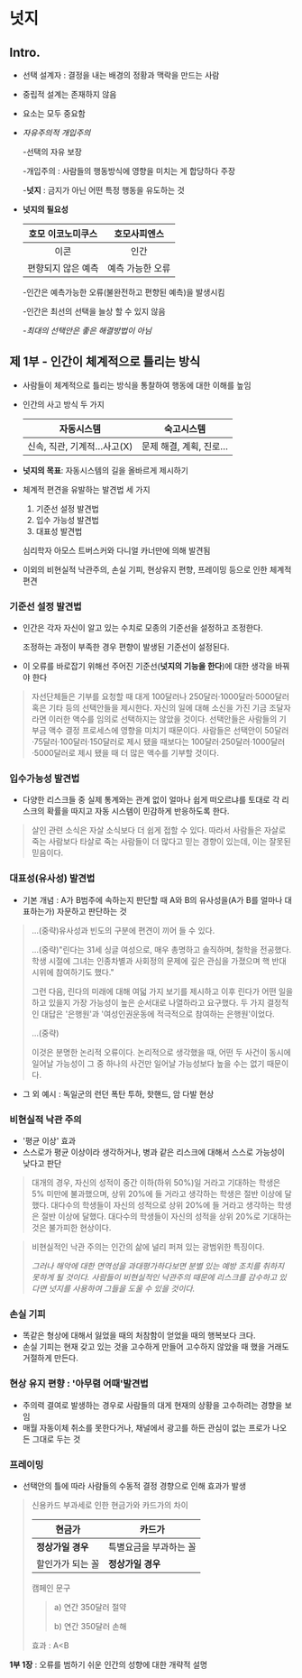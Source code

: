 # 넛지

## Intro.

- 선택 설계자 : 결정을 내는 배경의 정황과 맥락을 만드는 사람

- 중립적 설계는 존재하지 않음

- 요소는 모두 중요함

- *자유주의적 개입주의*

  -선택의 자유 보장

  -개입주의 : 사람들의 행동방식에 영향을 미치는 게 합당하다 주장

  -**넛지** : 금지가 아닌 어떤 특정 행동을 유도하는 것

- **넛지의 필요성**

  | 호모 이코노미쿠스  |   호모사피엔스   |
  | :----------------: | :--------------: |
  |        이콘        |       인간       |
  | 편향되지 않은 예측 | 예측 가능한 오류 |

  -인간은 예측가능한 오류(불완전하고 편향된 예측)을 발생시킴

  -인간은 최선의 선택을 늘상 할 수 있지 않음

  -<i>최대의 선택안은 좋은 해결방법이 아님</i>

  

## 제 1부 - 인간이 체계적으로 틀리는 방식

- 사람들이 체계적으로 틀리는 방식을 통찰하여 행동에 대한 이해를 높임

- 인간의 사고 방식 두 가지

  |         자동시스템         |       숙고시스템       |
  | :------------------------: | :--------------------: |
  | 신속, 직관, 기계적…사고(X) | 문제 해결, 계획, 진로… |

- **넛지의 목표**: 자동시스템의 길을 올바르게 제시하기

- 체계적 편견을 유발하는 발견법 세 가지

  1. 기준선 설정 발견법
  2. 입수 가능성 발견법
  3. 대표성 발견법

  심리학자 아모스 트버스커와 다니얼 카너만에 의해 발견됨

- 이외의 비현실적 낙관주의, 손실 기피, 현상유지 편향, 프레이밍 등으로 인한 체계적 편견

### 기준선 설정 발견법

- 인간은 각자 자신이 알고 있는 수치로 모종의 기준선을 설정하고 조정한다.

  조정하는 과정이 부족한 경우 편향이 발생된 기준선이 설정된다.

- 이 오류를 바로잡기 위해선 주어진 기준선(**넛지의 기능을 한다**)에 대한 생각을 바꿔야 한다

> 자선단체들은 기부를 요청할 때 대게 100달러나 250달러·1000달러·5000달러 혹은 기타 등의 선택안들을 제시한다. 자신의 일에 대해 소신을 가진 기금 조달자라면 이러한 액수를 임의로 선택하지는 않았을 것이다. 선택안들은 사람들의 기부금 액수 결정 프로세스에 영향을 미치기 때문이다. 사람들은 선택안이 50달러·75달러·100달러·150달러로 제시 됐을 때보다는 100달러·250달러·1000달러·5000달러로 제시 됐을 때 더 많은 액수를 기부할 것이다.

### 입수가능성 발견법

- 다양한 리스크들 중 실제 통계와는 관계 없이 얼마나 쉽게 떠오르냐를 토대로 각 리스크의 확률을 따지고 자동 시스템이 민감하게 반응하도록 한다.

> 살인 관련 소식은 자살 소식보다 더 쉽게 접할 수 있다. 따라서 사람들은 자살로 죽는 사람보다 타살로 죽는 사람들이 더 많다고 믿는 경향이 있는데, 이는 잘못된 믿음이다.



### 대표성(유사성) 발견법

- 기본 개념 : A가 B범주에 속하는지 판단할 때 A와 B의 유사성을(A가 B를 얼마나 대표하는가) 자문하고 판단하는 것

> …(중략)유사성과 빈도의 구분에 편견이 끼어 들 수 있다.
>
> …(중략)"린다는 31세 싱글 여성으로, 매우 총명하고 솔직하며, 철학을 전공했다. 학생 시절에 그녀는 인종차별과 사회정의 문제에 깊은 관심을 가졌으며 핵 반대 시위에 참여하기도 했다."
>
> 그런 다음, 린다의 미래에 대해 여덟 가지 보기를 제시하고 이후 린다가 어떤 일을 하고 있을지 가장 가능성이 높은 순서대로 나열하라고 요구했다. 두 가지 결정적인 대답은 '은행원'과 '여성인권운동에 적극적으로 참여하는 은행원'이었다. 
>
> …(중략)
>
> 이것은 분명한 논리적 오류이다. 논리적으로 생각했을 때, 어떤 두 사건이 동시에 일어날 가능성이 그 중 하나의 사건만 일어날 가능성보다 높을 수는 없기 때문이다.

- 그 외 예시 : 독일군의 런던 폭탄 투하, 핫핸드, 암 다발 현상



### 비현실적 낙관 주의

- '평균 이상' 효과
- 스스로가 평균 이상이라 생각하거나, 병과 같은 리스크에 대해서 스스로 가능성이 낮다고 판단

> 대개의 경우, 자신의 성적이 중간 이하(하위 50%)일 거라고 기대하는 학생은 5% 미만에 불과했으며, 상위 20%에 들 거라고 생각하는 학생은 절반 이상에 달했다. 대다수의 학생들이 자신의 성적으로 상위 20%에 들 거라고 생각하는 학생은 절반 이상에 달했다. 대다수의 학생들이 자신의 성적을 상위 20%로 기대하는 것은 불가피한 현상이다.

> 비현실적인 낙관 주의는 인간의 삶에 널리 퍼져 있는 광범위한 특징이다.
>
> <i> 그러나 해악에 대한 면역성을 과대평가하다보면 분별 있는 예방 조치를 취하지 못하게 될 것이다. 사람들이 비현실적인 낙관주의 때문에 리스크를 감수하고 있다면 넛지를 사용하여 그들을 도울 수 있을 것이다.</i>



### 손실 기피 

- 똑같은 형상에 대해서 잃었을 때의 처참함이 얻었을 때의 행복보다 크다.
- 손실 기피는 현재 갖고 있는 것을 고수하게 만들어 고수하지 않았을 때 했을 거래도 거절하게 만든다.





### 현상 유지 편향 : '아무렴 어때'발견법

- 주의력 결여로 발생하는 경우로 사람들의 대게 현재의 상황을 고수하려는 경향을 보임
- 매월 자동이체 취소를 못한다거나, 채널에서 광고를 하든 관심이 없는 프로가 나오든 그대로 두는 것

### 프레이밍

- 선택안의 틀에 따라 사람들의 수동적 결정 경향으로 인해 효과가 발생

> 신용카드 부과세로 인한 현금가와 카드가의 차이
>
> 
>
> | 현금가            | 카드가                 |
> | ----------------- | ---------------------- |
> | **정상가일 경우** | 특별요금을 부과하는 꼴 |
> | 할인가가 되는 꼴  | **정상가일 경우**      |
>
> 
>
> 캠페인 문구
>
> > a) 연간 350달러 절약
> >
> > b) 연간 350달러 손해
>
> 효과 : A<B



**1부 1장** : 오류를 범하기 쉬운 인간의 성향에 대한 개략적 설명
